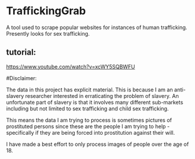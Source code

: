 # TraffickingGrab


A tool used to scrape popular websites for instances of human trafficking.  Presently looks for sex trafficking.  


## tutorial:

https://www.youtube.com/watch?v=xcWY5SQBWFU

#Disclaimer:

The data in this project has explicit material.  This is because I am an anti-slavery researcher interested in erraticating the problem of slavery.  An unfortunate part of slavery is that it involves many different sub-markets including but not limited to sex trafficking and child sex trafficking.

This means the data I am trying to process is sometimes pictures of prostituted persons since these are the people I am trying to help - specifically if they are being forced into prostitution against their will.

I have made a best effort to only process images of people over the age of 18.
